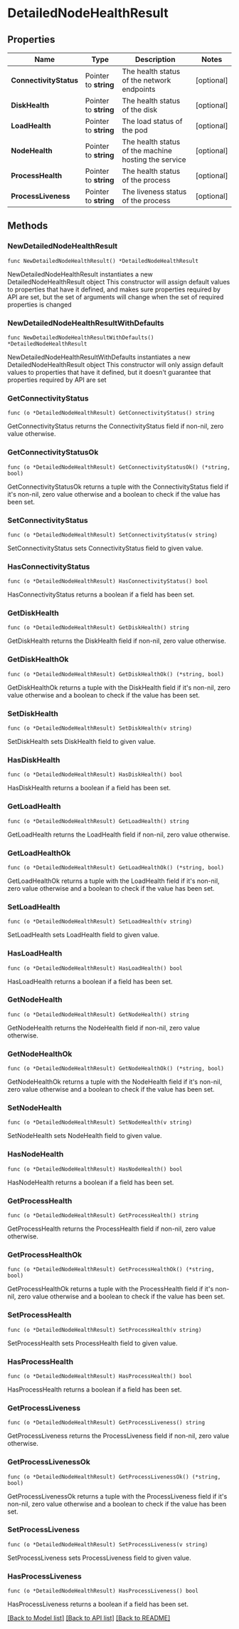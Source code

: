 # DetailedNodeHealthResult

## Properties

Name | Type | Description | Notes
------------ | ------------- | ------------- | -------------
**ConnectivityStatus** | Pointer to **string** | The health status of the network endpoints | [optional] 
**DiskHealth** | Pointer to **string** | The health status of the disk | [optional] 
**LoadHealth** | Pointer to **string** | The load status of the pod | [optional] 
**NodeHealth** | Pointer to **string** | The health status of the machine hosting the service | [optional] 
**ProcessHealth** | Pointer to **string** | The health status of the process | [optional] 
**ProcessLiveness** | Pointer to **string** | The liveness status of the process | [optional] 

## Methods

### NewDetailedNodeHealthResult

`func NewDetailedNodeHealthResult() *DetailedNodeHealthResult`

NewDetailedNodeHealthResult instantiates a new DetailedNodeHealthResult object
This constructor will assign default values to properties that have it defined,
and makes sure properties required by API are set, but the set of arguments
will change when the set of required properties is changed

### NewDetailedNodeHealthResultWithDefaults

`func NewDetailedNodeHealthResultWithDefaults() *DetailedNodeHealthResult`

NewDetailedNodeHealthResultWithDefaults instantiates a new DetailedNodeHealthResult object
This constructor will only assign default values to properties that have it defined,
but it doesn't guarantee that properties required by API are set

### GetConnectivityStatus

`func (o *DetailedNodeHealthResult) GetConnectivityStatus() string`

GetConnectivityStatus returns the ConnectivityStatus field if non-nil, zero value otherwise.

### GetConnectivityStatusOk

`func (o *DetailedNodeHealthResult) GetConnectivityStatusOk() (*string, bool)`

GetConnectivityStatusOk returns a tuple with the ConnectivityStatus field if it's non-nil, zero value otherwise
and a boolean to check if the value has been set.

### SetConnectivityStatus

`func (o *DetailedNodeHealthResult) SetConnectivityStatus(v string)`

SetConnectivityStatus sets ConnectivityStatus field to given value.

### HasConnectivityStatus

`func (o *DetailedNodeHealthResult) HasConnectivityStatus() bool`

HasConnectivityStatus returns a boolean if a field has been set.

### GetDiskHealth

`func (o *DetailedNodeHealthResult) GetDiskHealth() string`

GetDiskHealth returns the DiskHealth field if non-nil, zero value otherwise.

### GetDiskHealthOk

`func (o *DetailedNodeHealthResult) GetDiskHealthOk() (*string, bool)`

GetDiskHealthOk returns a tuple with the DiskHealth field if it's non-nil, zero value otherwise
and a boolean to check if the value has been set.

### SetDiskHealth

`func (o *DetailedNodeHealthResult) SetDiskHealth(v string)`

SetDiskHealth sets DiskHealth field to given value.

### HasDiskHealth

`func (o *DetailedNodeHealthResult) HasDiskHealth() bool`

HasDiskHealth returns a boolean if a field has been set.

### GetLoadHealth

`func (o *DetailedNodeHealthResult) GetLoadHealth() string`

GetLoadHealth returns the LoadHealth field if non-nil, zero value otherwise.

### GetLoadHealthOk

`func (o *DetailedNodeHealthResult) GetLoadHealthOk() (*string, bool)`

GetLoadHealthOk returns a tuple with the LoadHealth field if it's non-nil, zero value otherwise
and a boolean to check if the value has been set.

### SetLoadHealth

`func (o *DetailedNodeHealthResult) SetLoadHealth(v string)`

SetLoadHealth sets LoadHealth field to given value.

### HasLoadHealth

`func (o *DetailedNodeHealthResult) HasLoadHealth() bool`

HasLoadHealth returns a boolean if a field has been set.

### GetNodeHealth

`func (o *DetailedNodeHealthResult) GetNodeHealth() string`

GetNodeHealth returns the NodeHealth field if non-nil, zero value otherwise.

### GetNodeHealthOk

`func (o *DetailedNodeHealthResult) GetNodeHealthOk() (*string, bool)`

GetNodeHealthOk returns a tuple with the NodeHealth field if it's non-nil, zero value otherwise
and a boolean to check if the value has been set.

### SetNodeHealth

`func (o *DetailedNodeHealthResult) SetNodeHealth(v string)`

SetNodeHealth sets NodeHealth field to given value.

### HasNodeHealth

`func (o *DetailedNodeHealthResult) HasNodeHealth() bool`

HasNodeHealth returns a boolean if a field has been set.

### GetProcessHealth

`func (o *DetailedNodeHealthResult) GetProcessHealth() string`

GetProcessHealth returns the ProcessHealth field if non-nil, zero value otherwise.

### GetProcessHealthOk

`func (o *DetailedNodeHealthResult) GetProcessHealthOk() (*string, bool)`

GetProcessHealthOk returns a tuple with the ProcessHealth field if it's non-nil, zero value otherwise
and a boolean to check if the value has been set.

### SetProcessHealth

`func (o *DetailedNodeHealthResult) SetProcessHealth(v string)`

SetProcessHealth sets ProcessHealth field to given value.

### HasProcessHealth

`func (o *DetailedNodeHealthResult) HasProcessHealth() bool`

HasProcessHealth returns a boolean if a field has been set.

### GetProcessLiveness

`func (o *DetailedNodeHealthResult) GetProcessLiveness() string`

GetProcessLiveness returns the ProcessLiveness field if non-nil, zero value otherwise.

### GetProcessLivenessOk

`func (o *DetailedNodeHealthResult) GetProcessLivenessOk() (*string, bool)`

GetProcessLivenessOk returns a tuple with the ProcessLiveness field if it's non-nil, zero value otherwise
and a boolean to check if the value has been set.

### SetProcessLiveness

`func (o *DetailedNodeHealthResult) SetProcessLiveness(v string)`

SetProcessLiveness sets ProcessLiveness field to given value.

### HasProcessLiveness

`func (o *DetailedNodeHealthResult) HasProcessLiveness() bool`

HasProcessLiveness returns a boolean if a field has been set.


[[Back to Model list]](../README.md#documentation-for-models) [[Back to API list]](../README.md#documentation-for-api-endpoints) [[Back to README]](../README.md)


